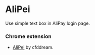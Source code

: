 AliPei
======

Use simple text box in AliPay login page.


### Chrome extension
  - [AliPei](https://github.com/cfddream/AliPei) by cfddream.
